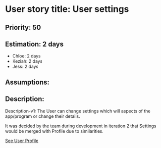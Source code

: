 
# User story title: User settings

## Priority: 50

## Estimation: 2 days

* Chloe: 2 days
* Keziah: 2 days
* Jess: 2 days

## Assumptions:

## Description: 

Description-v1: The User can change settings which will aspects of the app/program or change their details. 

It was decided by the team during development in iteration 2 that Settings would be merged with Profile due to similarities. 

[See User Profile](user_profile.md)
